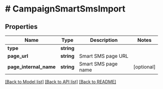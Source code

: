 # # CampaignSmartSmsImport

## Properties

Name | Type | Description | Notes
------------ | ------------- | ------------- | -------------
**type** | **string** |  | 
**page_url** | **string** | Smart SMS page URL | 
**page_internal_name** | **string** | Smart SMS page name | [optional] 

[[Back to Model list]](../../README.md#documentation-for-models) [[Back to API list]](../../README.md#documentation-for-api-endpoints) [[Back to README]](../../README.md)


